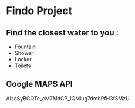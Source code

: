 Findo Project
======================================

Find the closest water to you :
-------------------------------------
- Fountain
- Shower
- Locker
- Toilets


Google MAPS API
----------------------------------------
AIzaSyBGQTe_cM7MdCP_1QMlug7dmbPfH3fSMzU
